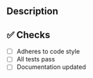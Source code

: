 ## Description


## ✅ Checks

- [ ] Adheres to code style
- [ ] All tests pass
- [ ] Documentation updated
